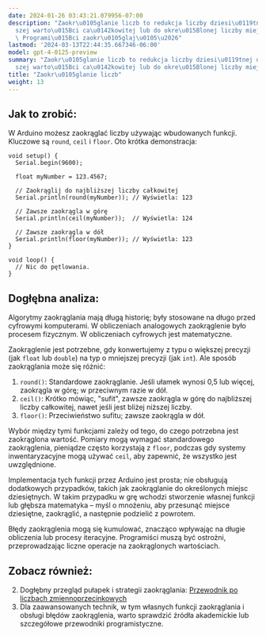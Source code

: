 ```yaml
---
date: 2024-01-26 03:43:21.079956-07:00
description: "Zaokr\u0105glanie liczb to redukcja liczby dziesi\u0119tnej do najbli\u017C\
  szej warto\u015Bci ca\u0142kowitej lub do okre\u015Blonej liczby miejsc po przecinku.\
  \ Programi\u015Bci zaokr\u0105glaj\u0105\u2026"
lastmod: '2024-03-13T22:44:35.667346-06:00'
model: gpt-4-0125-preview
summary: "Zaokr\u0105glanie liczb to redukcja liczby dziesi\u0119tnej do najbli\u017C\
  szej warto\u015Bci ca\u0142kowitej lub do okre\u015Blonej liczby miejsc po przecinku."
title: "Zaokr\u0105glanie liczb"
weight: 13
---
```


## Jak to zrobić:
W Arduino możesz zaokrąglać liczby używając wbudowanych funkcji. Kluczowe są `round`, `ceil` i `floor`. Oto krótka demonstracja:

```arduino
void setup() {
  Serial.begin(9600);
  
  float myNumber = 123.4567;

  // Zaokrąglij do najbliższej liczby całkowitej
  Serial.println(round(myNumber)); // Wyświetla: 123

  // Zawsze zaokrągla w górę
  Serial.println(ceil(myNumber));  // Wyświetla: 124

  // Zawsze zaokrągla w dół
  Serial.println(floor(myNumber)); // Wyświetla: 123
}

void loop() {
  // Nic do pętlowania.
}
```

## Dogłębna analiza:
Algorytmy zaokrąglania mają długą historię; były stosowane na długo przed cyfrowymi komputerami. W obliczeniach analogowych zaokrąglenie było procesem fizycznym. W obliczeniach cyfrowych jest matematyczne.

Zaokrąglenie jest potrzebne, gdy konwertujemy z typu o większej precyzji (jak `float` lub `double`) na typ o mniejszej precyzji (jak `int`). Ale sposób zaokrąglania może się różnić:

1. `round()`: Standardowe zaokrąglanie. Jeśli ułamek wynosi 0,5 lub więcej, zaokrągla w górę; w przeciwnym razie w dół.
2. `ceil()`: Krótko mówiąc, "sufit", zawsze zaokrągla w górę do najbliższej liczby całkowitej, nawet jeśli jest bliżej niższej liczby.
3. `floor()`: Przeciwieństwo sufitu; zawsze zaokrągla w dół.

Wybór między tymi funkcjami zależy od tego, do czego potrzebna jest zaokrąglona wartość. Pomiary mogą wymagać standardowego zaokrąglenia, pieniądze często korzystają z `floor`, podczas gdy systemy inwentaryzacyjne mogą używać `ceil`, aby zapewnić, że wszystko jest uwzględnione.

Implementacja tych funkcji przez Arduino jest prosta; nie obsługują dodatkowych przypadków, takich jak zaokrąglanie do określonych miejsc dziesiętnych. W takim przypadku w grę wchodzi stworzenie własnej funkcji lub głębsza matematyka – myśl o mnożeniu, aby przesunąć miejsce dziesiętne, zaokrąglić, a następnie podzielić z powrotem.

Błędy zaokrąglenia mogą się kumulować, znacząco wpływając na długie obliczenia lub procesy iteracyjne. Programiści muszą być ostrożni, przeprowadzając liczne operacje na zaokrąglonych wartościach.

## Zobacz również:
2. Dogłębny przegląd pułapek i strategii zaokrąglania: [Przewodnik po liczbach zmiennoprzecinkowych](https://floating-point-gui.de/)
3. Dla zaawansowanych technik, w tym własnych funkcji zaokrąglania i obsługi błędów zaokrąglenia, warto sprawdzić źródła akademickie lub szczegółowe przewodniki programistyczne.
